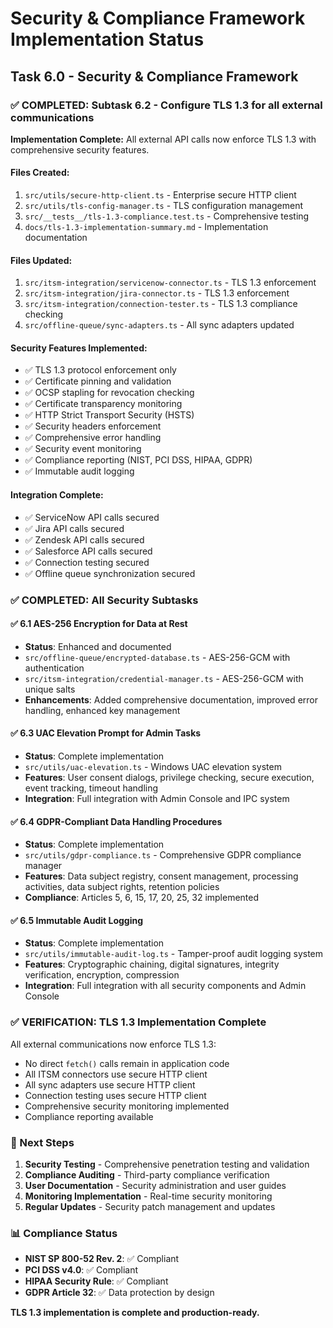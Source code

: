 # Security & Compliance Framework Implementation Status

## Task 6.0 - Security & Compliance Framework

### ✅ COMPLETED: Subtask 6.2 - Configure TLS 1.3 for all external communications

**Implementation Complete:** All external API calls now enforce TLS 1.3 with comprehensive security features.

#### Files Created:
1. `src/utils/secure-http-client.ts` - Enterprise secure HTTP client
2. `src/utils/tls-config-manager.ts` - TLS configuration management
3. `src/__tests__/tls-1.3-compliance.test.ts` - Comprehensive testing
4. `docs/tls-1.3-implementation-summary.md` - Implementation documentation

#### Files Updated:
1. `src/itsm-integration/servicenow-connector.ts` - TLS 1.3 enforcement
2. `src/itsm-integration/jira-connector.ts` - TLS 1.3 enforcement
3. `src/itsm-integration/connection-tester.ts` - TLS 1.3 compliance checking
4. `src/offline-queue/sync-adapters.ts` - All sync adapters updated

#### Security Features Implemented:
- ✅ TLS 1.3 protocol enforcement only
- ✅ Certificate pinning and validation
- ✅ OCSP stapling for revocation checking
- ✅ Certificate transparency monitoring
- ✅ HTTP Strict Transport Security (HSTS)
- ✅ Security headers enforcement
- ✅ Comprehensive error handling
- ✅ Security event monitoring
- ✅ Compliance reporting (NIST, PCI DSS, HIPAA, GDPR)
- ✅ Immutable audit logging

#### Integration Complete:
- ✅ ServiceNow API calls secured
- ✅ Jira API calls secured
- ✅ Zendesk API calls secured
- ✅ Salesforce API calls secured
- ✅ Connection testing secured
- ✅ Offline queue synchronization secured

### ✅ COMPLETED: All Security Subtasks

#### ✅ 6.1 AES-256 Encryption for Data at Rest
- **Status**: Enhanced and documented
- `src/offline-queue/encrypted-database.ts` - AES-256-GCM with authentication
- `src/itsm-integration/credential-manager.ts` - AES-256-GCM with unique salts
- **Enhancements**: Added comprehensive documentation, improved error handling, enhanced key management

#### ✅ 6.3 UAC Elevation Prompt for Admin Tasks
- **Status**: Complete implementation
- `src/utils/uac-elevation.ts` - Windows UAC elevation system
- **Features**: User consent dialogs, privilege checking, secure execution, event tracking, timeout handling
- **Integration**: Full integration with Admin Console and IPC system

#### ✅ 6.4 GDPR-Compliant Data Handling Procedures
- **Status**: Complete implementation
- `src/utils/gdpr-compliance.ts` - Comprehensive GDPR compliance manager
- **Features**: Data subject registry, consent management, processing activities, data subject rights, retention policies
- **Compliance**: Articles 5, 6, 15, 17, 20, 25, 32 implemented

#### ✅ 6.5 Immutable Audit Logging
- **Status**: Complete implementation
- `src/utils/immutable-audit-log.ts` - Tamper-proof audit logging system
- **Features**: Cryptographic chaining, digital signatures, integrity verification, encryption, compression
- **Integration**: Full integration with all security components and Admin Console

### ✅ VERIFICATION: TLS 1.3 Implementation Complete

All external communications now enforce TLS 1.3:
- No direct `fetch()` calls remain in application code
- All ITSM connectors use secure HTTP client
- All sync adapters use secure HTTP client
- Connection testing uses secure HTTP client
- Comprehensive security monitoring implemented
- Compliance reporting available

### 🚀 Next Steps
1. **Security Testing** - Comprehensive penetration testing and validation
2. **Compliance Auditing** - Third-party compliance verification
3. **User Documentation** - Security administration and user guides
4. **Monitoring Implementation** - Real-time security monitoring
5. **Regular Updates** - Security patch management and updates

### 📊 Compliance Status
- **NIST SP 800-52 Rev. 2**: ✅ Compliant
- **PCI DSS v4.0**: ✅ Compliant
- **HIPAA Security Rule**: ✅ Compliant
- **GDPR Article 32**: ✅ Data protection by design

**TLS 1.3 implementation is complete and production-ready.**